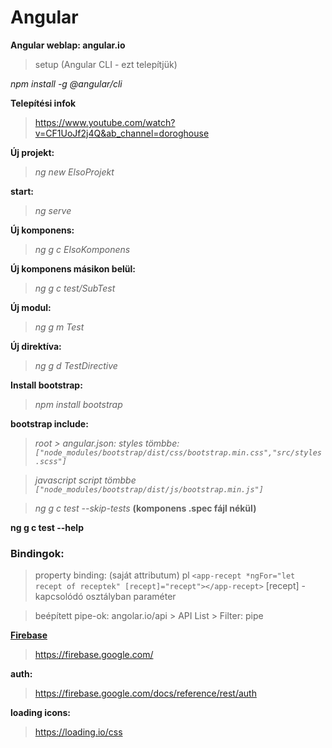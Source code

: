 # Angular

**Angular weblap: angular.io**
> setup (Angular CLI - ezt telepítjük)

*npm install -g @angular/cli*

**Telepítési infok**
> https://www.youtube.com/watch?v=CF1UoJf2j4Q&ab_channel=doroghouse

**Új projekt:**
> *ng new ElsoProjekt*

**start:**
> *ng serve*

**Új komponens:**
> *ng g c ElsoKomponens*

**Új komponens másikon belül:**
> *ng g c test/SubTest*

**Új modul:** 
> *ng g m Test*

**Új direktíva:**
> *ng g d TestDirective*

**Install bootstrap:**
> *npm install bootstrap*

**bootstrap include:**
> *root > angular.json: styles tömbbe: `["node_modules/bootstrap/dist/css/bootstrap.min.css","src/styles.scss"]`*

> *javascript script tömbbe `["node_modules/bootstrap/dist/js/bootstrap.min.js"]`*

> *ng g c test --skip-tests* **(komponens .spec fájl nékül)**

**ng g c test --help**

### Bindingok:

> property binding:
(saját attributum)
pl `<app-recept *ngFor="let recept of receptek" [recept]="recept"></app-recept>`
[recept] - kapcsolódó osztályban paraméter

> beépített pipe-ok:
angolar.io/api > API List > Filter: pipe

**[Firebase](https://firebase.google.com/)**
> https://firebase.google.com/

**auth:**
> https://firebase.google.com/docs/reference/rest/auth

**loading icons:**
> https://loading.io/css